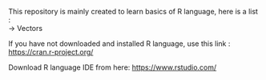This repository is mainly created to learn basics of R language, here is a list :                                          
-> Vectors




If you have not downloaded and installed R language, use this link : https://cran.r-project.org/

Download R language IDE from here: https://www.rstudio.com/
